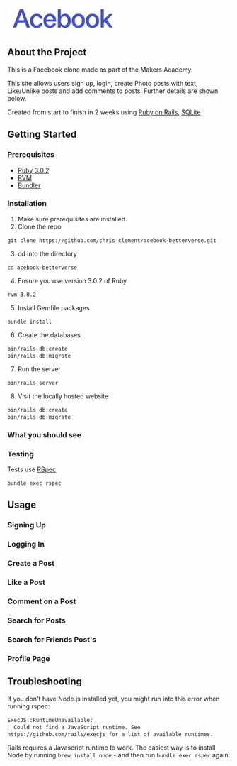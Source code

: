 <img src="https://github.com/chris-clement/acebook-betterverse/blob/main/app/assets/images/README_images/acebookLogo.jpeg?raw=true" width="250" height="60" />


## About the Project

This is a Facebook clone made as part of the Makers Academy.

This site allows users sign up, login, create Photo posts with text, Like/Unlike posts and add comments to posts. Further details are shown below. 

Created from start to finish in 2 weeks using [Ruby on Rails](https://rubyonrails.org/), [SQLite](https://www.sqlite.org/index.html)

## Getting Started

### Prerequisites 

- [Ruby 3.0.2](https://www.ruby-lang.org/en/documentation/installation/)
- [RVM](https://rvm.io/)
- [Bundler](https://bundler.io/)

### Installation

1. Make sure prerequisites are installed.
2. Clone the repo

````
git clone https://github.com/chris-clement/acebook-betterverse.git
````
3. cd into the directory

````
cd acebook-betterverse
````

4. Ensure you use version 3.0.2 of Ruby

````
rvm 3.0.2
````

5. Install Gemfile packages

````
bundle install
````

6. Create the databases

````
bin/rails db:create
bin/rails db:migrate
````

7. Run the server

````
bin/rails server
````

8. Visit the locally hosted website

````
bin/rails db:create
bin/rails db:migrate
````

### What you should see

<!-- Insert image of homepage -->

### Testing

Tests use [RSpec](https://rspec.info/)

````
bundle exec rspec
````
## Usage

### Signing Up

### Logging In

### Create a Post

### Like a Post

### Comment on a Post

### Search for Posts

### Search for Friends Post's

### Profile Page




## Troubleshooting

If you don't have Node.js installed yet, you might run into this error when running rspec:

```
ExecJS::RuntimeUnavailable:
  Could not find a JavaScript runtime. See https://github.com/rails/execjs for a list of available runtimes.
```

Rails requires a Javascript runtime to work. The easiest way is to install Node by running `brew install node` - and then run `bundle exec rspec` again.